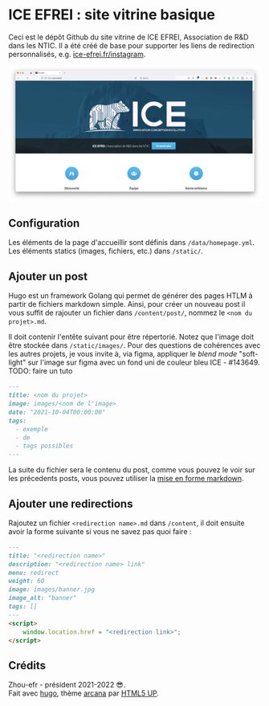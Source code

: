 # ICE EFREI : site vitrine basique

Ceci est le dépôt Github du site vitrine de ICE EFREI, Association de R&D dans les NTIC. Il a été créé de base
pour supporter les liens de redirection personnalisés, e.g. [ice-efrei.fr/instagram](https://ice-efrei.fr/instagram).

![](./static/images/screenshot.png)

## Configuration
Les éléments de la page d'accueillir sont définis dans `/data/homepage.yml`. Les éléments statics (images, fichiers, etc.)
dans `/static/`.

## Ajouter un post
Hugo est un framework Golang qui permet de générer des pages HTLM à partir de fichiers markdown simple. Ainsi, pour 
créer un nouveau post il vous suffit de rajouter un fichier dans `/content/post/`, nommez le `<nom du projet>.md`. 

Il doit contenir l'entête suivant pour être répertorié. Notez que l'image doit être stockée dans `/static/images/`. 
Pour des questions de cohérences avec les autres projets, je vous invite à, via figma, appliquer le _blend mode_ 
"soft-light" sur l'image sur figma avec un fond uni de couleur bleu ICE - #143649. TODO: faire un tuto
```markdown
---
title: <nom du projet>
image: images/<nom de l'image>
date: "2021-10-04T00:00:00"
tags:
  - exemple
  - de
  - tags possibles
---
```

La suite du fichier sera le contenu du post, comme vous pouvez le voir sur les précedents posts, vous pouvez utiliser
la [mise en forme markdown](https://fr.wikipedia.org/wiki/Markdown).

## Ajouter une redirections
Rajoutez un fichier `<redirection name>.md` dans `/content`, il doit ensuite avoir la forme suivante si vous ne savez pas
quoi faire :
```markdown
---
title: "<redirection name>"
description: "<redirection name> link"
menu: redirect
weight: 60
image: images/banner.jpg
image_alt: "banner"
tags: []
---
<script>
    window.location.href = "<redirection link>";
</script>
```

## Crédits
Zhou-efr - président 2021-2022 😎.  
Fait avec [hugo](https://gohugo.io/), thème [arcana](https://github.com/half-duplex/hugo-arcana) par 
[HTML5 UP](https://html5up.net).